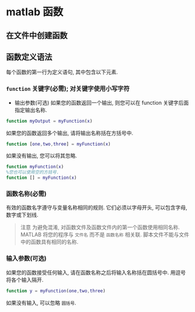 # matlab 函数

## 在文件中创建函数

## 函数定义语法

每个函数的第一行为定义语句, 其中包含以下元素.

### `function` 关键字(必需); 对关键字使用小写字符

+ 输出参数(可选)
如果您的函数返回一个输出, 则您可以在 function 关键字后面指定输出名称.

```matlab
function myOutput = myFunction(x)
```

如果您的函数返回多个输出, 请将输出名称括在方括号中.

```matlab
function [one,two,three] = myFunction(x)
```

如果没有输出, 您可以将其忽略.

```matlab
function myFunction(x)
%您也可以使用空的方括号.
function [] = myFunction(x)
```

### 函数名称(必需)

有效的函数名字遵守与变量名称相同的规则.
它们必须以字母开头, 可以包含字母, 数字或下划线.

>注意
>为避免混淆, 对函数文件及函数文件内的第一个函数使用相同名称.
>MATLAB 将您的程序与 `文件名` 而不是 `函数名称` 相关联.
>脚本文件不能与文件中的函数具有相同的名称.

### 输入参数(可选)

如果您的函数接受任何输入, 请在函数名称之后将输入名称括在圆括号中.
用逗号将各个输入隔开.

```matlab
function y = myFunction(one,two,three)
```

如果没有输入, 可以忽略 `圆括号`.
